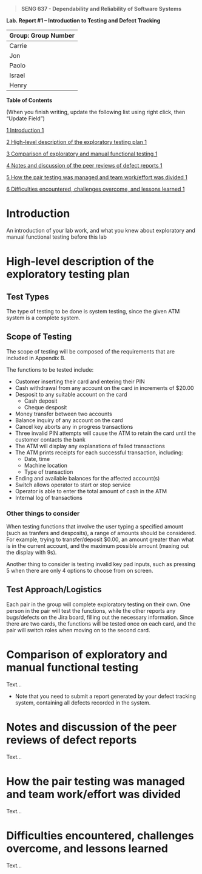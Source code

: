 > **SENG 637 - Dependability and Reliability of Software Systems**

**Lab. Report \#1 – Introduction to Testing and Defect Tracking**

| Group: Group Number |
| ------------------- |
| Carrie              |
| Jon                 |
| Paolo               |
| Israel              |
| Henry               |

**Table of Contents**

(When you finish writing, update the following list using right click, then
“Update Field”)

[1 Introduction 1](#_Toc439194677)

[2 High-level description of the exploratory testing plan 1](#_Toc439194678)

[3 Comparison of exploratory and manual functional testing 1](#_Toc439194679)

[4 Notes and discussion of the peer reviews of defect reports 1](#_Toc439194680)

[5 How the pair testing was managed and team work/effort was
divided 1](#_Toc439194681)

[6 Difficulties encountered, challenges overcome, and lessons
learned 1](#_Toc439194682)

# Introduction

An introduction of your lab work, and what you knew about exploratory and manual
functional testing before this lab

# High-level description of the exploratory testing plan

## Test Types

The type of testing to be done is system testing, since the given ATM system is a complete system.

## Scope of Testing

The scope of testing will be composed of the requirements that are included in Appendix B.

The functions to be tested include:

- Customer inserting their card and entering their PIN
- Cash withdrawal from any account on the card in increments of $20.00
- Desposit to any suitable account on the card
  - Cash deposit
  - Cheque desposit
- Money transfer between two accounts
- Balance inquiry of any account on the card
- Cancel key aborts any in progress transactions
- Three invalid PIN attempts will cause the ATM to retain the card until the customer contacts the bank
- The ATM will display any explanations of failed transactions
- The ATM prints receipts for each successful transaction, including:
  - Date, time
  - Machine location
  - Type of transaction
- Ending and available balances for the affected account(s)
- Switch allows operator to start or stop service
- Operator is able to enter the total amount of cash in the ATM
- Internal log of transactions

### Other things to consider

When testing functions that involve the user typing a specified amount (such as tranfers and desposits), a range of amounts should be considered. For example, trying to transfer/deposit $0.00, an amount greater than what is in the current account, and the maximum possible amount (maxing out the display with 9s).

Another thing to consider is testing invalid key pad inputs, such as pressing 5 when there are only 4 options to choose from on screen.

## Test Approach/Logistics

Each pair in the group will complete exploratory testing on their own. One person in the pair will test the functions, while the other reports any bugs/defects on the Jira board, filling out the necessary information. Since there are two cards, the functions will be tested once on each card, and the pair will switch roles when moving on to the second card.

# Comparison of exploratory and manual functional testing

Text…

- Note that you need to submit a report generated by your defect tracking
  system, containing all defects recorded in the system.

# Notes and discussion of the peer reviews of defect reports

Text…

# How the pair testing was managed and team work/effort was divided

Text…

# Difficulties encountered, challenges overcome, and lessons learned

Text…
